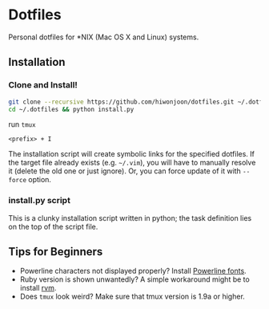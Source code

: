 Dotfiles
========

Personal dotfiles for \*NIX (Mac OS X and Linux) systems.

## Installation

### Clone and Install!

```bash
git clone --recursive https://github.com/hiwonjoon/dotfiles.git ~/.dotfiles
cd ~/.dotfiles && python install.py
```
run `tmux`
```
<prefix> + I
```

The installation script will create symbolic links for the specified dotfiles.
If the target file already exists (e.g. `~/.vim`), you will have to manually resolve it (delete the old one or just ignore).
Or, you can force update of it with `--force` option.

### install.py script

This is a clunky installation script written in python;
the task definition lies on the top of the script file.


## Tips for Beginners

* Powerline characters not displayed properly? Install [Powerline fonts](https://github.com/powerline/fonts).
* Ruby version is shown unwantedly? A simple workaround might be to install [rvm](https://rvm.io/).
* Does `tmux` look weird? Make sure that tmux version is 1.9a or higher.

